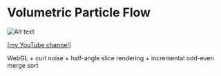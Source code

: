 # Volumetric Particle Flow

![Alt text](http://david.li/images/flowgithub.png)

[[my YouTube channel]](https://www.youtube.com/channel/UCngbjp_tZ8RwWhA9Xhr-OTg)

WebGL + curl noise + half-angle slice rendering + incremental odd-even merge sort
